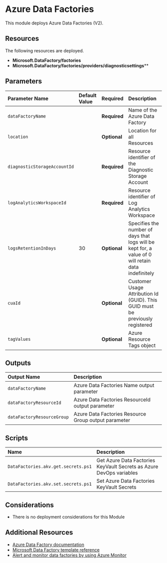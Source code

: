 # Azure Data Factories

This module deploys Azure Data Factories (V2).

## Resources

The following resources are deployed.

+ **Microsoft.DataFactory/factories**
+ **Microsoft.DataFactory/factories/providers/diagnosticsettings****

## Parameters

| Parameter Name | Default Value | Required | Description |
| :-             | :-            | :-       |:-           |
| `dataFactoryName` || **Required** | Name of the Azure Data Factory
| `location` || **Optional** | Location for all Resources
| `diagnosticStorageAccountId` || **Required** | Resource identifier of the Diagnostic Storage Account
| `logAnalyticsWorkspaceId` || **Required** | Resource identifier of Log Analytics Workspace
| `logsRetentionInDays` | 30 |**Optional** | Specifies the number of days that logs will be kept for, a value of 0 will retain data indefinitely
| `cuaId` || **Optional** | Customer Usage Attribution Id (GUID). This GUID must be previously registered
| `tagValues` || **Optional** | Azure Resource Tags object

## Outputs

| Output Name | Description |
| :-          | :-          |
| `dataFactoryName` |  Azure Data Factories Name output parameter
| `dataFactoryResourceId` | Azure Data Factories ResourceId output parameter
| `dataFactoryResourceGroup` | Azure Data Factories Resource Group output parameter

## Scripts

| Name | Description |
| :-   | :-          |
| `DataFactories.akv.get.secrets.ps1` | Get Azure Data Factories KeyVault Secrets as Azure DevOps variables
| `DataFactories.akv.set.secrets.ps1` | Set Azure Data Factories KeyVault Secrets

## Considerations

+ There is no deployment considerations for this Module

## Additional Resources

+ [Azure Data Factory documentation](https://docs.microsoft.com/en-us/azure/data-factory/)
+ [Microsoft Data Factory template reference](https://docs.microsoft.com/en-us/azure/templates/microsoft.datafactory/allversions)
+ [Alert and monitor data factories by using Azure Monitor](https://docs.microsoft.com/en-us/azure/data-factory/monitor-using-azure-monitor)
